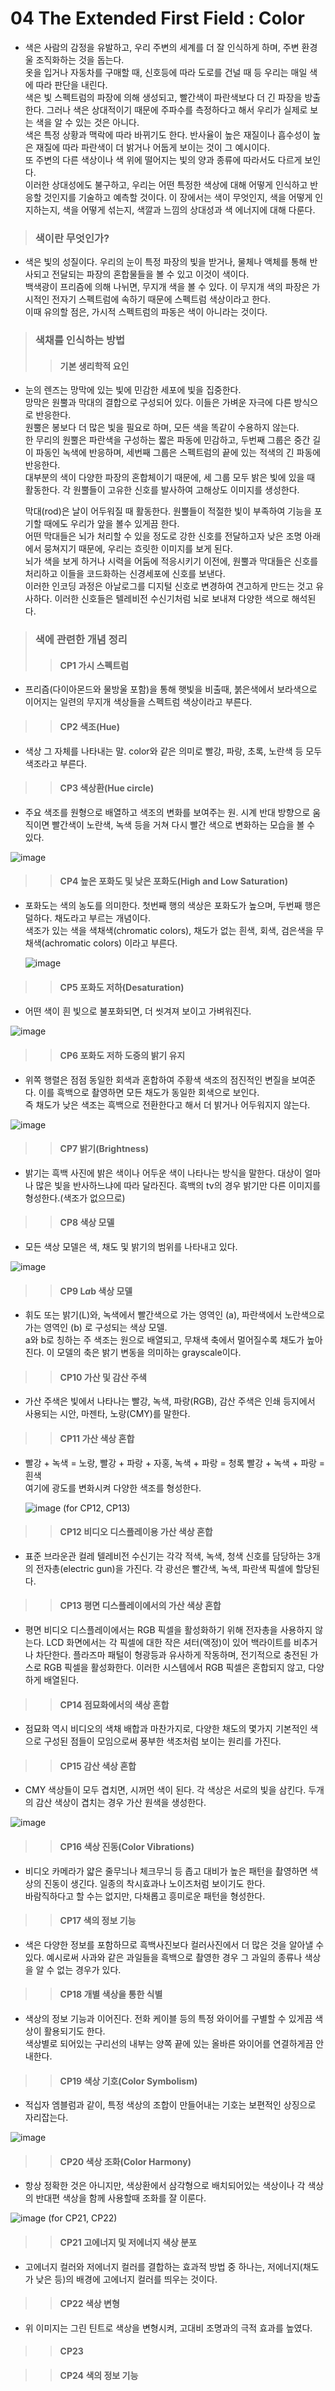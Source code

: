 # 04 The Extended First Field : Color
 * 색은 사람의 감정을 유발하고, 우리 주변의 세계를 더 잘 인식하게 하며, 주변 환경울 조직화하는 것을 돕는다.   
   옷을 입거나 자동차를 구매할 때, 신호등에 따라 도로를 건널 때 등 우리는 매일 색에 따라 판단을 내린다.    
   색은 빛 스펙트럼의 파장에 의해 생성되고, 빨간색이 파란색보다 더 긴 파장을 방출한다. 그러나 색은 상대적이기 때문에 주파수를 측정하다고 해서 우리가 실제로 보는 색을 알 수 있는 것은 아니다.     
   색은 특정 상황과 맥락에 따라 바뀌기도 한다. 반사율이 높은 재질이나 흡수성이 높은 재질에 따라 파란색이 더 밝거나 어둡게 보이는 것이 그 예시이다.   
   또 주변의 다른 색상이나 색 위에 떨어지는 빛의 양과 종류에 따라서도 다르게 보인다.    
   이러한 상대성에도 불구하고, 우리는 어떤 특정한 색상에 대해 어떻게 인식하고 반응할 것인지를 기술하고 예측할 것이다. 
   이 장에서는 색이 무엇인지, 색을 어떻게 인지하는지, 색을 어떻게 섞는지, 색깔과 느낌의 상대성과 색 에너지에 대해 다룬다.     
   
> ### 색이란 무엇인가?
 * 색은 빛의 성질이다. 우리의 눈이 특정 파장의 빛을 받거나, 물체나 액체를 통해 반사되고 전달되는 파장의 혼합물들을 볼 수 있고 이것이 색이다.    
   백색광이 프리즘에 의해 나뉘면, 무지개 색을 볼 수 있다. 이 무지개 색의 파장은 가시적인 전자기 스펙트럼에 속하기 때문에 스펙트럼 색상이라고 한다.   
   이때 유의할 점은, 가시적 스펙트럼의 파동은 색이 아니라는 것이다.     
    
> ### 색채를 인식하는 방법
 >	> #### 기본 생리학적 요인
  * 눈의 렌즈는 망막에 있는 빛에 민감한 세포에 빛을 집중한다.    
    망막은 원뿔과 막대의 결합으로 구성되어 있다. 이들은 가벼운 자극에 다른 방식으로 반응한다.   
    원뿔은 봉보다 더 많은 빛을 필요로 하며, 모든 색을 똑같이 수용하지 않는다.      
    한 무리의 원뿔은 파란색을 구성하는 짧은 파동에 민감하고, 두번째 그룹은 중간 길이 파동인 녹색에 반응하며, 세번째 그룹은 스펙트럼의 끝에 있는 적색의 긴 파동에 반응한다.   
    대부분의 색이 다양한 파장의 혼합체이기 때문에, 세 그룹 모두 밝은 빛에 있을 때 활동한다. 각 원뿔들이 고유한 신호를 발사하여 고해상도 이미지를 생성한다.    
    
    막대(rod)은 날이 어두워질 때 활동한다. 원뿔들이 적절한 빛이 부족하여 기능을 포기할 때에도 우리가 앞을 볼수 있게끔 한다.    
    어떤 막대들은 뇌가 처리할 수 있을 정도로 강한 신호를 전달하고자 낮은 조명 아래에서 뭉쳐지기 때문에, 우리는 흐릿한 이미지를 보게 된다.    
    뇌가 색을 보게 하거나 시력을 어둠에 적응시키기 이전에, 원뿔과 막대들은 신호를 처리하고 이들을 코드화하는 신경세포에 신호를 보낸다.   
    이러한 인코딩 과정은 아날로그를 디지털 신호로 변경하여 견고하게 만드는 것고 유사하다. 이러한 신호들은 텔레비전 수신기처럼 뇌로 보내져 다양한 색으로 해석된다.     
    
> ### 색에 관련한 개념 정리
 >	> #### CP1 가시 스펙트럼 
   * 프리즘(다이아몬드와 물방울 포함)을 통해 햇빛을 비출때, 붉은색에서 보라색으로 이어지는 일련의 무지개 색상들을 스펙트럼 색상이라고 부른다. 

>	> #### CP2 색조(Hue)
  * 색상 그 자체를 나타내는 말. color와 같은 의미로 빨강, 파랑, 초록, 노란색 등 모두 색조라고 부른다.    

> > #### CP3 색상환(Hue circle)
 * 주요 색조를 원형으로 배열하고 색조의 변화를 보여주는 원. 시계 반대 방향으로 움직이면 빨간색이 노란색, 녹색 등을 거쳐 다시 빨간 색으로 변화하는 모습을 볼 수 있다. 
   
![image](https://user-images.githubusercontent.com/80778903/112144008-fc4f6780-8c1b-11eb-9e34-6baf2f0f9873.png)
> > #### CP4 높은 포화도 및 낮은 포화도(High and Low Saturation)
 * 포화도는 색의 농도를 의미한다. 첫번째 행의 색상은 포화도가 높으며, 두번째 행은 덜하다. 채도라고 부르는 개념이다.     
   색조가 있는 색을 색채색(chromatic colors), 채도가 없는 흰색, 회색, 검은색을 무채색(achromatic colors) 이라고 부른다.   
   
   ![image](https://user-images.githubusercontent.com/80778903/112144445-957e7e00-8c1c-11eb-862e-1cfd0fb4bdb5.png)
> > #### CP5 포화도 저하(Desaturation)
 * 어떤 색이 흰 빛으로 불포화되면, 더 씻겨져 보이고 가벼워진다. 

![image](https://user-images.githubusercontent.com/80778903/112144895-07ef5e00-8c1d-11eb-8b5b-3617b9d92bb4.png)
> > #### CP6 포화도 저하 도중의 밝기 유지
 * 위쪽 행렬은 점점 동일한 회색과 혼합하여 주황색 색조의 점진적인 변질을 보여준다. 이를 흑백으로 촬영하면 모든 채도가 동일한 회색으로 보인다.    
   즉 채도가 낮은 색조는 흑백으로 전환한다고 해서 더 밝거나 어두워지지 않는다. 

![image](https://user-images.githubusercontent.com/80778903/112145253-79c7a780-8c1d-11eb-99ec-6704b886028e.png)
> > #### CP7 밝기(Brightness)
 * 밝기는 흑백 사진에 밝은 색이나 어두운 색이 나타나는 방식을 말한다. 대상이 얼마나 많은 빛을 반사하느냐에 따라 달라진다. 
   흑백의 tv의 경우 밝기만 다른 이미지를 형성한다.(색조가 없으므로)
   
> > #### CP8 색상 모델
 * 모든 색상 모델은 색, 채도 및 밝기의 범위를 나타내고 있다. 
 
![image](https://user-images.githubusercontent.com/80778903/112145873-3f123f00-8c1e-11eb-9e01-c6d49668ec8b.png)
> > #### CP9 L*a*b 색상 모델
 * 휘도 또는 밝기(L)와, 녹색에서 빨간색으로 가는 영역인 (a), 파란색에서 노란색으로 가는 영역인 (b) 로 구성되는 색상 모델.    
   a와 b로 칭하는 주 색조는 원으로 배열되고, 무채색 축에서 멀어질수록 채도가 높아진다. 이 모델의 축은 밝기 변동을 의미하는 grayscale이다. 
   
> > #### CP10 가산 및 감산 주색
 * 가산 주색은 빛에서 나타나는 빨강, 녹색, 파랑(RGB), 감산 주색은 인쇄 등지에서 사용되는 시안, 마젠타, 노랑(CMY)를 말한다.     

> > #### CP11 가산 색상 혼합
 * 빨강 + 녹색 = 노랑,  빨강 + 파랑 + 자홍,  녹색 + 파랑 = 청록
   빨강 + 녹색 + 파랑 = 흰색   
   여기에 광도를 변화시켜 다양한 색조를 형성한다.    
   
   
   ![image](https://user-images.githubusercontent.com/80778903/112150379-5a337d80-8c23-11eb-90a8-fdb8ab4c9674.png) 
   (for CP12, CP13)
> > #### CP12 비디오 디스플레이용 가산 색상 혼합
 * 표준 브라운관 컬레 텔레비전 수신기는 각각 적색, 녹색, 청색 신호를 담당하는 3개의 전자총(electric gun)을 가진다. 
   각 광선은 빨간색, 녹색, 파란색 픽셀에 할당된다.  

> > #### CP13 평면 디스플레이에서의 가산 색상 혼합
 * 평면 비디오 디스플레이에서는 RGB 픽셀을 활성화하기 위해 전자총을 사용하지 않는다. LCD 화면에서는 각 픽셀에 대한 작은 셔터(액정)이 있어 백라이트를 비추거나 차단한다. 
   플라즈마 패털이 형광등과 유사하게 작동하며, 전기적으로 충전된 가스로 RGB 픽셀을 활성화한다. 이러한 시스템에서 RGB 픽셀은 혼합되지 않고, 다양하게 배열된다.     
   
> > #### CP14 점묘화에서의 색상 혼합
 * 점묘화 역시 비디오의 색채 배합과 마찬가지로, 다양한 채도의 몇가지 기본적인 색으로 구성된 점들이 모임으로써 풍부한 색조처럼 보이는 원리를 가진다.     

> > #### CP15 감산 색상 혼합
 * CMY 색상들이 모두 겹치면, 시꺼먼 색이 된다. 각 색상은 서로의 빛을 삼킨다. 두개의 감산 색상이 겹치는 경우 가산 원색을 생성한다.    

![image](https://user-images.githubusercontent.com/80778903/112151794-f742e600-8c24-11eb-836a-73f65e13f738.png)
> > #### CP16 색상 진동(Color Vibrations)
 * 비디오 카메라가 얇은 줄무늬나 체크무늬 등 좁고 대비가 높은 패턴을 촬영하면 색상의 진동이 생긴다. 일종의 착시효과나 노이즈처럼 보이기도 한다.   
   바람직하다고 할 수는 없지만, 다채롭고 흥미로운 패턴을 형성한다.   
   
> > #### CP17 색의 정보 기능
 * 색은 다양한 정보를 포함하므로 흑백사진보다 컬러사진에서 더 많은 것을 알아낼 수 있다. 예시로써 사과와 같은 과일들을 흑백으로 촬영한 경우 그 과일의 종류나 색상을 알 수 없는 경우가 있다. 

> > #### CP18 개별 색상을 통한 식별 
 * 색상의 정보 기능과 이어진다. 전화 케이블 등의 특정 와이어를 구별할 수 있게끔 색상이 활용되기도 한다.    
   색상별로 되어있는 구리선의 내부는 양쪽 끝에 있는 올바른 와이어를 연결하게끔 안내한다.    
   
> > #### CP19 색상 기호(Color Symbolism)
 * 적십자 엠블럼과 같이, 특정 색상의 조합이 만들어내는 기호는 보편적인 상징으로 자리잡는다. 

![image](https://user-images.githubusercontent.com/80778903/112152809-07a79080-8c26-11eb-9fd2-6431c768112a.png)
> > #### CP20 색상 조화(Color Harmony)
 * 항상 정확한 것은 아니지만, 색상환에서 삼각형으로 배치되어있는 색상이나 각 색상의 반대편 색상을 함께 사용할때 조화를 잘 이룬다.    
 
 ![image](https://user-images.githubusercontent.com/80778903/112153184-60772900-8c26-11eb-9e18-4623e6cd69b6.png)
 (for CP21, CP22)
> > #### CP21 고에너지 및 저에너지 색상 분포
 * 고에너지 컬러와 저에너지 컬러를 결합하는 효과적 방법 중 하나는, 저에너지(채도가 낮은 등)의 배경에 고에너지 컬러를 띄우는 것이다.   

> > #### CP22 색상 변형
 * 위 이미지는 그린 틴트로 색상을 변형시켜, 고대비 조명과의 극적 효과를 높였다.     

> > #### CP23 

> > #### CP24 색의 정보 기능
